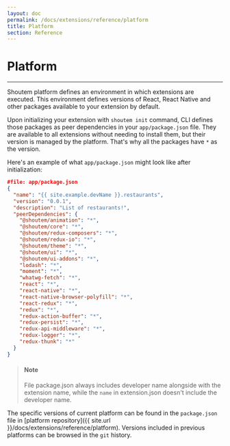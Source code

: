 ```yaml
---
layout: doc
permalink: /docs/extensions/reference/platform
title: Platform
section: Reference
---
```


# Platform
<hr />

Shoutem platform defines an environment in which extensions are executed. This environment defines versions of React, React Native and other packages available to your extension by default.

Upon initializing your extension with `shoutem init` command, CLI defines those packages as peer dependencies in your `app/package.json` file. They are available to all extensions without needing to install them, but their version is managed by the platform. That's why all the packages have `*` as the version.

Here's an example of what `app/package.json` might look like after initialization:

```JSON
#file: app/package.json
{
  "name": "{{ site.example.devName }}.restaurants",
  "version": "0.0.1",
  "description": "List of restaurants!",
  "peerDependencies": {
    "@shoutem/animation": "*",
    "@shoutem/core": "*",
    "@shoutem/redux-composers": "*",
    "@shoutem/redux-io": "*",
    "@shoutem/theme": "*",
    "@shoutem/ui": "*",
    "@shoutem/ui-addons": "*",
    "lodash": "*",
    "moment": "*",
    "whatwg-fetch": "*",
    "react": "*",
    "react-native": "*",
    "react-native-browser-polyfill": "*",
    "react-redux": "*",
    "redux": "*",
    "redux-action-buffer": "*",
    "redux-persist": "*",
    "redux-api-middleware": "*",
    "redux-logger": "*",
    "redux-thunk": "*"
  }
}
```

> #### Note
> File package.json always includes developer name alongside with the extension name, while the `name` in extension.json doesn't include the developer name.

The specific versions of current platform can be found in the `package.json` file in [platform repository]({{ site.url }}/docs/extensions/reference/platform). Versions included in previous platforms can be browsed in the `git` history.